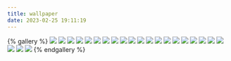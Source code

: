 ```yaml
---
title: wallpaper
date: 2023-02-25 19:11:19
---
```


{% gallery %}
![](https://angyublog.oss-cn-hangzhou.aliyuncs.com/wallpaper/wallpaper_1.png)
![](https://angyublog.oss-cn-hangzhou.aliyuncs.com/wallpaper/wallpaper_2.jpg)
![](https://angyublog.oss-cn-hangzhou.aliyuncs.com/wallpaper/wallpaper_3.jpg)
![](https://angyublog.oss-cn-hangzhou.aliyuncs.com/wallpaper/wallpaper_4.jpg)
![](https://angyublog.oss-cn-hangzhou.aliyuncs.com/wallpaper/wallpaper_5.jpg)
![](https://angyublog.oss-cn-hangzhou.aliyuncs.com/wallpaper/wallpaper_6.jpg)
![](https://angyublog.oss-cn-hangzhou.aliyuncs.com/wallpaper/wallpaper_7.jpg)
![](https://angyublog.oss-cn-hangzhou.aliyuncs.com/wallpaper/wallpaper_8.jpg)
![](https://angyublog.oss-cn-hangzhou.aliyuncs.com/wallpaper/wallpaper_9.jpg)
![](https://angyublog.oss-cn-hangzhou.aliyuncs.com/wallpaper/wallpaper_10.jpg)
![](https://angyublog.oss-cn-hangzhou.aliyuncs.com/wallpaper/wallpaper_11.jpg)
![](https://angyublog.oss-cn-hangzhou.aliyuncs.com/wallpaper/wallpaper_12.jpg)
![](https://angyublog.oss-cn-hangzhou.aliyuncs.com/wallpaper/wallpaper_13.jpg)
![](https://angyublog.oss-cn-hangzhou.aliyuncs.com/wallpaper/wallpaper_14.jpg)
![](https://angyublog.oss-cn-hangzhou.aliyuncs.com/wallpaper/wallpaper_15.png)
![](https://angyublog.oss-cn-hangzhou.aliyuncs.com/wallpaper/wallpaper_16.jpg)
![](https://angyublog.oss-cn-hangzhou.aliyuncs.com/wallpaper/wallpaper_17.jpg)
![](https://angyublog.oss-cn-hangzhou.aliyuncs.com/wallpaper/wallpaper_18.jpg)
![](https://angyublog.oss-cn-hangzhou.aliyuncs.com/wallpaper/wallpaper_19.jpg)
![](https://angyublog.oss-cn-hangzhou.aliyuncs.com/wallpaper/wallpaper_20.jpg)
![](https://angyublog.oss-cn-hangzhou.aliyuncs.com/wallpaper/wallpaper_21.jpg)
![](https://angyublog.oss-cn-hangzhou.aliyuncs.com/wallpaper/wallpaper_22.png)
![](https://angyublog.oss-cn-hangzhou.aliyuncs.com/wallpaper/wallpaper_23.webp)
{% endgallery %}